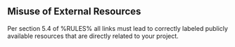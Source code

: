## Misuse of External Resources

Per section 5.4 of %RULES% all links must lead to correctly labeled publicly available resources that are directly related to your project.
